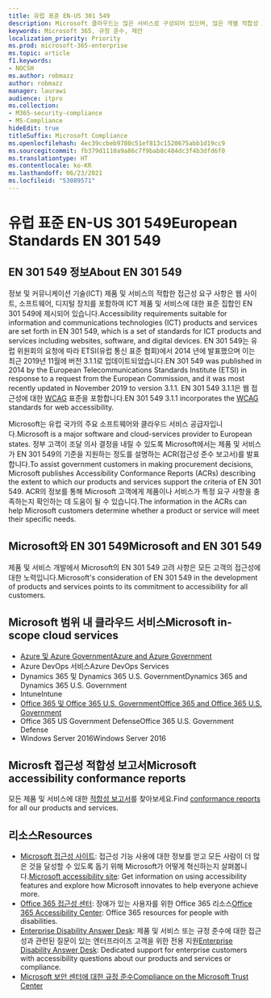 ```yaml
---
title: 유럽 표준 EN-US 301 549
description: Microsoft 클라우드는 많은 서비스로 구성되어 있으며, 많은 개별 적합성 보고서에 포함됩니다.
keywords: Microsoft 365, 규정 준수, 제안
localization_priority: Priority
ms.prod: microsoft-365-enterprise
ms.topic: article
f1.keywords:
- NOCSH
ms.author: robmazz
author: robmazz
manager: laurawi
audience: itpro
ms.collection:
- M365-security-compliance
- MS-Compliance
hideEdit: true
titleSuffix: Microsoft Compliance
ms.openlocfilehash: 4ec39ccbeb9780c51ef813c1520675abb1d19cc9
ms.sourcegitcommit: fb379d1110a9a86c7f9bab8c484dc3f4b3dfd6f0
ms.translationtype: HT
ms.contentlocale: ko-KR
ms.lasthandoff: 06/23/2021
ms.locfileid: "53089571"
---
```

# <a name="european-standards-en-301-549"></a><span data-ttu-id="b49f5-104">유럽 표준 EN-US 301 549</span><span class="sxs-lookup"><span data-stu-id="b49f5-104">European Standards EN 301 549</span></span>

## <a name="about-en-301-549"></a><span data-ttu-id="b49f5-105">EN 301 549 정보</span><span class="sxs-lookup"><span data-stu-id="b49f5-105">About EN 301 549</span></span>

<span data-ttu-id="b49f5-106">정보 및 커뮤니케이션 기술(ICT) 제품 및 서비스의 적합한 접근성 요구 사항은 웹 사이트, 소프트웨어, 디지털 장치를 포함하여 ICT 제품 및 서비스에 대한 표준 집합인 EN 301 549에 제시되어 있습니다.</span><span class="sxs-lookup"><span data-stu-id="b49f5-106">Accessibility requirements suitable for information and communications technologies (ICT) products and services are set forth in EN 301 549, which is a set of standards for ICT products and services including websites, software, and digital devices.</span></span> <span data-ttu-id="b49f5-107">EN 301 549는 유럽 위원회의 요청에 따라 ETSI(유럽 통신 표준 협회)에서 2014 년에 발표했으며 이는 최근 2019년 11월에 버전 3.1.1로 업데이트되었습니다.</span><span class="sxs-lookup"><span data-stu-id="b49f5-107">EN 301 549 was published in 2014 by the European Telecommunications Standards Institute (ETSI) in response to a request from the European Commission, and it was most recently updated in November 2019 to version 3.1.1.</span></span> <span data-ttu-id="b49f5-108">EN 301 549 3.1.1은 웹 접근성에 대한 [WCAG](offering-WCAG-2-1.md) 표준을 포함합니다.</span><span class="sxs-lookup"><span data-stu-id="b49f5-108">EN 301 549 3.1.1 incorporates the [WCAG](offering-WCAG-2-1.md) standards for web accessibility.</span></span>

<span data-ttu-id="b49f5-109">Microsoft는 유럽 국가의 주요 소프트웨어와 클라우드 서비스 공급자입니다.</span><span class="sxs-lookup"><span data-stu-id="b49f5-109">Microsoft is a major software and cloud-services provider to European states.</span></span> <span data-ttu-id="b49f5-110">정부 고객이 조달 의사 결정을 내릴 수 있도록 Microsoft에서는 제품 및 서비스가 EN 301 549의 기준을 지원하는 정도를 설명하는 ACR(접근성 준수 보고서)를 발표합니다.</span><span class="sxs-lookup"><span data-stu-id="b49f5-110">To assist government customers in making procurement decisions, Microsoft publishes Accessibility Conformance Reports (ACRs) describing the extent to which our products and services support the criteria of EN 301 549.</span></span> <span data-ttu-id="b49f5-111">ACR의 정보를 통해 Microsoft 고객에게 제품이나 서비스가 특정 요구 사항을 충족하는지 확인하는 데 도움이 될 수 있습니다.</span><span class="sxs-lookup"><span data-stu-id="b49f5-111">The information in the ACRs can help Microsoft customers determine whether a product or service will meet their specific needs.</span></span>

## <a name="microsoft-and-en-301-549"></a><span data-ttu-id="b49f5-112">Microsoft와 EN 301 549</span><span class="sxs-lookup"><span data-stu-id="b49f5-112">Microsoft and EN 301 549</span></span>

<span data-ttu-id="b49f5-113">제품 및 서비스 개발에서 Microsoft의 EN 301 549 고려 사항은 모든 고객의 접근성에 대한 노력입니다.</span><span class="sxs-lookup"><span data-stu-id="b49f5-113">Microsoft's consideration of EN 301 549 in the development of products and services points to its commitment to accessibility for all customers.</span></span>

## <a name="microsoft-in-scope-cloud-services"></a><span data-ttu-id="b49f5-114">Microsoft 범위 내 클라우드 서비스</span><span class="sxs-lookup"><span data-stu-id="b49f5-114">Microsoft in-scope cloud services</span></span>

- [<span data-ttu-id="b49f5-115">Azure 및 Azure Government</span><span class="sxs-lookup"><span data-stu-id="b49f5-115">Azure and Azure Government</span></span>](https://go.microsoft.com/fwlink/p/?linkid=2051569)
- <span data-ttu-id="b49f5-116">Azure DevOps 서비스</span><span class="sxs-lookup"><span data-stu-id="b49f5-116">Azure DevOps Services</span></span>
- <span data-ttu-id="b49f5-117">Dynamics 365 및 Dynamics 365 U.S. Government</span><span class="sxs-lookup"><span data-stu-id="b49f5-117">Dynamics 365 and Dynamics 365 U.S. Government</span></span>
- <span data-ttu-id="b49f5-118">Intune</span><span class="sxs-lookup"><span data-stu-id="b49f5-118">Intune</span></span>
- [<span data-ttu-id="b49f5-119">Office 365 및 Office 365 U.S. Government</span><span class="sxs-lookup"><span data-stu-id="b49f5-119">Office 365 and Office 365 U.S. Government</span></span>](https://go.microsoft.com/fwlink/p/?LinkID=2077751)
- <span data-ttu-id="b49f5-120">Office 365 US Government Defense</span><span class="sxs-lookup"><span data-stu-id="b49f5-120">Office 365 U.S. Government Defense</span></span>
- <span data-ttu-id="b49f5-121">Windows Server 2016</span><span class="sxs-lookup"><span data-stu-id="b49f5-121">Windows Server 2016</span></span>

## <a name="microsoft-accessibility-conformance-reports"></a><span data-ttu-id="b49f5-122">Microsft 접근성 적합성 보고서</span><span class="sxs-lookup"><span data-stu-id="b49f5-122">Microsoft accessibility conformance reports</span></span>

<span data-ttu-id="b49f5-123">모든 제품 및 서비스에 대한 [적합성 보고서](https://cloudblogs.microsoft.com/industry-blog/government/2018/09/11/accessibility-conformance-reports/)를 찾아보세요.</span><span class="sxs-lookup"><span data-stu-id="b49f5-123">Find [conformance reports](https://cloudblogs.microsoft.com/industry-blog/government/2018/09/11/accessibility-conformance-reports/) for all our products and services.</span></span>

## <a name="resources"></a><span data-ttu-id="b49f5-124">리소스</span><span class="sxs-lookup"><span data-stu-id="b49f5-124">Resources</span></span>

- <span data-ttu-id="b49f5-125">[Microsoft 접근성 사이트](https://www.microsoft.com/accessibility): 접근성 기능 사용에 대한 정보를 얻고 모든 사람이 더 많은 것을 달성할 수 있도록 돕기 위해 Microsoft가 어떻게 혁신하는지 살펴봅니다.</span><span class="sxs-lookup"><span data-stu-id="b49f5-125">[Microsoft accessibility site](https://www.microsoft.com/accessibility): Get information on using accessibility features and explore how Microsoft innovates to help everyone achieve more.</span></span>
- <span data-ttu-id="b49f5-126">[Office 365 접근성 센터](https://go.microsoft.com/fwlink/p/?linkid=2051801): 장애가 있는 사용자를 위한 Office 365 리소스</span><span class="sxs-lookup"><span data-stu-id="b49f5-126">[Office 365 Accessibility Center](https://go.microsoft.com/fwlink/p/?linkid=2051801): Office 365 resources for people with disabilities.</span></span>
- <span data-ttu-id="b49f5-127">[Enterprise Disability Answer Desk](https://go.microsoft.com/fwlink/p/?linkid=2050890): 제품 및 서비스 또는 규정 준수에 대한 접근성과 관련된 질문이 있는 엔터프라이즈 고객을 위한 전용 지원</span><span class="sxs-lookup"><span data-stu-id="b49f5-127">[Enterprise Disability Answer Desk](https://go.microsoft.com/fwlink/p/?linkid=2050890): Dedicated support for enterprise customers with accessibility questions about our products and services or compliance.</span></span>
- [<span data-ttu-id="b49f5-128">Microsoft 보안 센터에 대한 규정 준수</span><span class="sxs-lookup"><span data-stu-id="b49f5-128">Compliance on the Microsoft Trust Center</span></span>](https://www.microsoft.com/trust-center/compliance/compliance-overview)
